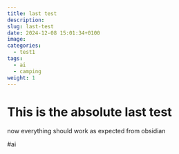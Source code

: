 ```yaml
---
title: last test
description: 
slug: last-test
date: 2024-12-08 15:01:34+0100
image: 
categories:
  - test1
tags:
  - ai
  - camping
weight: 1
---
```

# This is the absolute last test

now everything should work as expected from obsidian

#ai